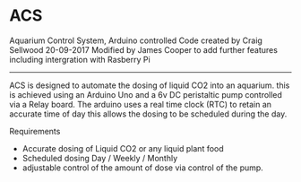 # ACS
Aquarium Control System, Arduino controlled
Code created by Craig Sellwood 20-09-2017
Modified by James Cooper to add further features including intergration with Rasberry Pi

--------------------------------------------------------------------------------------------
ACS is designed to automate the dosing of liquid CO2 into an aquarium. this is achieved using an Arduino Uno and a 6v DC peristaltic pump controlled via a Relay board. The arduino uses a real time clock (RTC) to retain an accurate time of day this allows the dosing to be scheduled during the day.

Requirements 
- Accurate dosing of Liquid CO2 or any liquid plant food
- Scheduled dosing Day / Weekly / Monthly
- adjustable control of the amount of dose via control of the pump.
